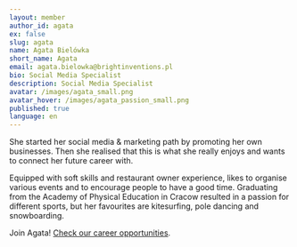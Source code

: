 ```yaml
---
layout: member
author_id: agata
ex: false
slug: agata
name: Agata Bielówka
short_name: Agata
email: agata.bielowka@brightinventions.pl
bio: Social Media Specialist
description: Social Media Specialist
avatar: /images/agata_small.png
avatar_hover: /images/agata_passion_small.png
published: true
language: en
---
```

She started her social media & marketing path by promoting her own businesses. Then she realised that this is what she really enjoys and wants to connect her future career with.

Equipped with soft skills and restaurant owner experience, likes to organise various events and to encourage people to have a good time. Graduating from the Academy of Physical Education in Cracow resulted in a passion for different sports, but her favourites are kitesurfing, pole dancing and snowboarding.

Join Agata! [Check our career opportunities](/career).